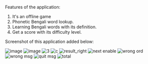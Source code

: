  Features of the application:
 1. It's an offline game
 2. Phonetic Bengali word lookup.
 3. Learning Bengali words with its definition.
 4. Get a score with its difficulty level.

Screenshot of this application added below:

![image](https://user-images.githubusercontent.com/47174703/74971573-83934000-544a-11ea-95fe-d35d882eb407.jpg)
![image](https://user-images.githubusercontent.com/47174703/74971639-9f96e180-544a-11ea-9009-0a0f8cfc38ef.jpg)
![3](https://user-images.githubusercontent.com/47174703/74971840-eedd1200-544a-11ea-8255-5fc39847afc6.jpg)
![c](https://user-images.githubusercontent.com/47174703/74971851-f3092f80-544a-11ea-9e1b-e8942dc7b8ee.jpg)
![result_right](https://user-images.githubusercontent.com/47174703/74972128-67dc6980-544b-11ea-9bf2-784abff67a95.jpg)
![next enable](https://user-images.githubusercontent.com/47174703/74971929-0e743a80-544b-11ea-99ff-f77de4be3b0f.jpg)
![wrong ord](https://user-images.githubusercontent.com/47174703/74972047-47141400-544b-11ea-8947-b9e57f8afb33.jpg)
![wrong msg](https://user-images.githubusercontent.com/47174703/74972058-4aa79b00-544b-11ea-9326-1c9954c440c9.jpg)
![quit msg](https://user-images.githubusercontent.com/47174703/74972200-80e51a80-544b-11ea-9eb7-83f8ba0df709.jpg)
![total](https://user-images.githubusercontent.com/47174703/74972206-8478a180-544b-11ea-91b7-d461dd53c1cc.jpg)
